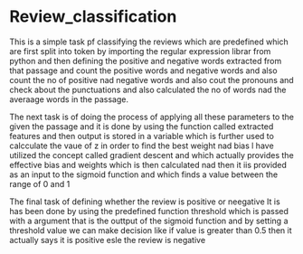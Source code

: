# Review_classification
This is a simple task pf classifying the reviews which are predefined which are first split into  token by importing the regular expression librar from python and then defining the positive and negative words extracted from that passage and count the positive words and negative words and  also count the no of positive nad negative words and also cout the pronouns and check about the punctuations and also calculated the no of words nad the averaage words in the passage.

The next task is of doing the process of applying all these parameters to the  given the passage and it is done by using the function called extracted features and then output is stored in  a variable which is further used to calcculate the vaue of z in order to find the best weight nad bias l have utilized the concept called gradient descent and which actually provides the effective bias and weights which is then calculated nad then it iis provided as an input to the sigmoid function  and which finds a value between the range of 0 and 1 

The final task of defining whether the review is positive or neegative 
 It is has been done by using the predefined function threshold which is passed with a argument that is the outtput of the sigmoid function and by setting a threshold value we can make decision like 
   if value is greater than 0.5 then it actually says it is positive 
   esle the review is negative
